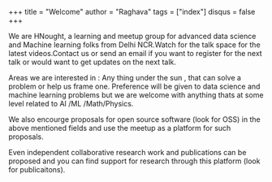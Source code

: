 +++
title = "Welcome"
author = "Raghava"
tags = ["index"]
disqus = false
+++

We are HNought, a learning and meetup group for advanced data science and Machine learning folks from Delhi NCR.Watch for the talk space for the latest videos.Contact us or send an email if you want to register for the next talk or would want to get updates on the next talk.


Areas we are interested in : Any thing under the sun , that can solve a problem or help us frame one. Preference will be given to data science and machine learning problems but we are welcome with anything thats at some level related to AI /ML /Math/Physics.

We also encourge proposals for open source software (look for OSS) in the above mentioned fields and use the meetup as a platform for such proposals.

Even independent collaborative research work and publications can be proposed and you can find support for research through this platform (look for publicaitons).



